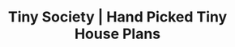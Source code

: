 ---
title: Tiny Society | Hand Picked Tiny House Plans
description: >-
  View our collection of handpicked tiny house plans. Easily select your design for your next tiny home.
image: /img/simplistic-tiny-house-exterior2.jpg
draft: false
titre: Our Tiny House Plans
section2:
  title: "Why Choose Our Plans"
  category: "tiny house"
  class: "category-people"
  icons:
    - title: Learn everything you need
      icon: moon-vie-quartier
      description: >-
        Discover our blog on tiny houses and get our lastest advices on living the tiny dream.
    - title: Customize any plan
      icon: moon-floor-plans
      description: >-
        Ask us to customize any of our plans according to your situation: weather, number of people, esthetic, anything that will make you feel confortable!
    - title: Find a builder
      icon: moon-constructor
      description: >-
        Let us find you a builder, because buying the plan is only the first step to getting your new home.
section3:
  title: We offer the best customer support in the business
  description: >-
    Our team of plan experts, architects and designers are constantly helping people build their dream tiny house.


    We are more than happy to help you find a plan or discuss about a potential floor plan customization.
  ctaline: Email us anytime at [hello@tinysociety.co](hello@tinysociety.co)
---